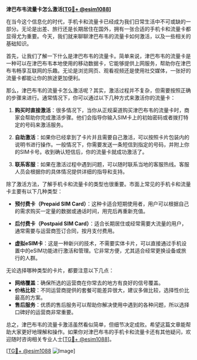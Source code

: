 **津巴布韦流量卡怎么激活[[TG💪+ @esim1088](https://t.me/s/esim1088)]**

在当今这个信息化的时代，手机卡和流量卡已经成为我们日常生活中不可或缺的一部分。无论是出差、旅行还是长期居住在国外，拥有一张合适的手机卡和流量卡都显得尤为重要。今天，我们就来聊聊津巴布韦的流量卡如何激活，以及一些相关的基础知识。

首先，让我们了解一下什么是津巴布韦的流量卡。简单来说，津巴布韦的流量卡是一种可以在津巴布韦本地使用的移动数据卡，它能够提供上网服务，帮助你在津巴布韦畅享互联网的乐趣。无论是浏览网页、观看视频还是使用社交媒体，一张好的流量卡都能让你的旅途更加便利。

那么，津巴布韦的流量卡怎么激活呢？其实，激活过程并不复杂，但需要按照正确的步骤来进行。通常情况下，你可以通过以下几种方式来激活你的流量卡：

1. **购买时直接激活**：很多情况下，当你从正规渠道购买津巴布韦的流量卡时，商家会帮助你完成激活步骤。他们会指导你输入SIM卡上的初始密码或者拨打特定的号码来激活服务。

2. **自助激活**：如果你已经拿到了卡片并且需要自己激活，可以按照卡片包装内的说明书进行操作。一般情况下，你需要发送一条短信到指定的号码，并附上你的SIM卡号。收到确认短信后，你的流量卡就成功激活了。

3. **联系客服**：如果在激活过程中遇到问题，可以随时联系当地的客服热线。客服人员会根据你的具体情况提供详细的指导和支持。

除了激活方法，了解手机卡和流量卡的类型也很重要。市面上常见的手机卡和流量卡主要有以下几种类型：

- **预付费卡（Prepaid SIM Card）**：这种卡适合短期使用者，用户可以根据自己的需求购买一定量的数据或通话时间，用完后再重新充值。
  
- **后付费卡（Postpaid SIM Card）**：适合长期居住或经常需要大流量的用户，通常需要与运营商签订合同，按月支付费用。

- **虚拟eSIM卡**：这是一种新兴的技术，不需要实体卡片，可以直接通过手机设置中的eSIM功能进行激活和管理。它非常方便，尤其适合经常更换设备或旅行的人群。

无论选择哪种类型的卡片，都要注意以下几点：

- **网络覆盖**：确保所选的运营商在你常去的地方有良好的信号覆盖。
- **价格比较**：不同运营商提供的套餐可能差异很大，建议多做比较，选择性价比最高的方案。
- **售后服务**：优质的售后服务可以帮助你解决使用中遇到的各种问题，所以选择口碑好的运营商非常重要。

总之，津巴布韦的流量卡激活虽然看似简单，但细节决定成败。希望这篇文章能帮助大家更好地理解和操作。如果你对津巴布韦的手机卡和流量卡还有其他疑问，欢迎随时咨询相关专业人士[[TG💪+ @esim1088](https://t.me/s/esim1088)]。

[[TG💪+ @esim1088](https://t.me/s/esim1088) ![Image](https://i.postimg.cc/4NQfJmqS/Snipaste-2025-05-13-00-14-12.png)]